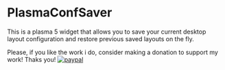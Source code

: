 PlasmaConfSaver
===========

This is a plasma 5 widget that allows you to save your current desktop layout configuration and restore previous saved layouts on the fly.

Please, if you like the work i do, consider making a donation to support my work! Thaks you!
[![paypal](https://www.paypalobjects.com/en_US/i/btn/btn_donateCC_LG.gif)](paju1986@gmail.com)

